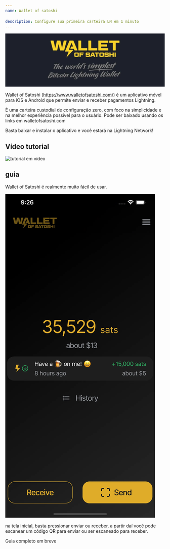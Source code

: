 ```yaml
---
name: Wallet of satoshi

description: Configure sua primeira carteira LN em 1 minuto
---
```


![capa](assets/cover.webp)

Wallet of Satoshi (https://www.walletofsatoshi.com/) é um aplicativo móvel para iOS e Android que permite enviar e receber pagamentos Lightning.

É uma carteira custodial de configuração zero, com foco na simplicidade e na melhor experiência possível para o usuário. Pode ser baixado usando os links em walletofsatoshi.com

Basta baixar e instalar o aplicativo e você estará na Lightning Network!

## Vídeo tutorial

![tutorial em vídeo](https://youtu.be/Es4InK3lq5c)

## guia

Wallet of Satoshi é realmente muito fácil de usar.

![capa](assets/1.webp)

na tela inicial, basta pressionar enviar ou receber, a partir daí você pode escanear um código QR para enviar ou ser escaneado para receber.

Guia completo em breve

